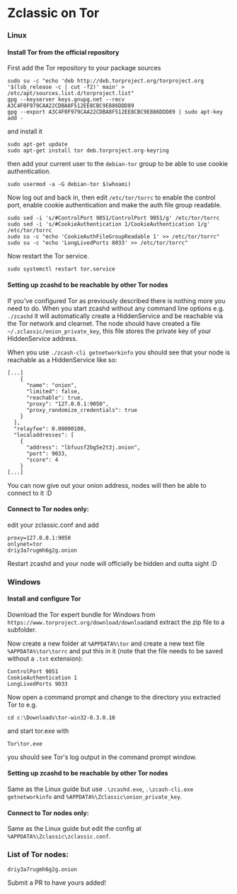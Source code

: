# Zclassic on Tor

### Linux

#### Install Tor from the official repository
First add the Tor repository to your package sources
```
sudo su -c "echo 'deb http://deb.torproject.org/torproject.org '$(lsb_release -c | cut -f2)' main' > /etc/apt/sources.list.d/torproject.list"
gpg --keyserver keys.gnupg.net --recv A3C4F0F979CAA22CDBA8F512EE8CBC9E886DDD89
gpg --export A3C4F0F979CAA22CDBA8F512EE8CBC9E886DDD89 | sudo apt-key add -
```
and install it
```
sudo apt-get update
sudo apt-get install tor deb.torproject.org-keyring
```
then add your current user to the `debian-tor` group to be able to use cookie authentication.
```
sudo usermod -a -G debian-tor $(whoami)
```

Now log out and back in, then edit `/etc/tor/torrc` to enable the control port, enable cookie authentication and make the auth file group readable.
```
sudo sed -i 's/#ControlPort 9051/ControlPort 9051/g' /etc/tor/torrc
sudo sed -i 's/#CookieAuthentication 1/CookieAuthentication 1/g' /etc/tor/torrc
sudo su -c "echo 'CookieAuthFileGroupReadable 1' >> /etc/tor/torrc"
sudo su -c "echo 'LongLivedPorts 8033' >> /etc/tor/torrc"
```
Now restart the Tor service.
```
sudo systemctl restart tor.service
```

#### Setting up zcashd to be reachable by other Tor nodes

If you've configured Tor as previously described there is nothing more you need to do. When you start zcashd without any command line options e.g. `./zcashd` it will automatically create a HiddenService and be reachable via the Tor network and clearnet. The node should have created a file `~/.zclassic/onion_private_key`, this file stores the private key of your HiddenService address.

When you use `./zcash-cli getnetworkinfo` you should see that your node is reachable as a HiddenService like so:
```
[...]
    {
      "name": "onion",
      "limited": false,
      "reachable": true,
      "proxy": "127.0.0.1:9050",
      "proxy_randomize_credentials": true
    }
  ],
  "relayfee": 0.00000100,
  "localaddresses": [
    {
      "address": "lbfuusf2bg5e2t3j.onion",
      "port": 9033,
      "score": 4
    }
[...]
```

You can now give out your onion address, nodes will then be able to connect to it :D

#### Connect to Tor nodes only:
edit your zclassic.conf and add
```
proxy=127.0.0.1:9050
onlynet=tor
driy3a7rugmh6g2g.onion
```

Restart zcashd and your node will officially be hidden and outta sight :D

### Windows

#### Install and configure Tor

Download the Tor expert bundle for Windows from `https://www.torproject.org/download/download`and extract the zip file to a subfolder.

Now create a new folder at `%APPDATA%\tor` and create a new text file `%APPDATA%\tor\torrc` and put this in it (note that the file needs to be saved without a `.txt` extension):
```
ControlPort 9051
CookieAuthentication 1
LongLivedPorts 9033
```

Now open a command prompt and change to the directory you extracted Tor to e.g.
```
cd c:\Downloads\tor-win32-0.3.0.10
```
and start tor.exe with
```
Tor\tor.exe
```
you should see Tor's log output in the command prompt window.

#### Setting up zcashd to be reachable by other Tor nodes

Same as the Linux guide but use `.\zcashd.exe`, `.\zcash-cli.exe getnetworkinfo` and `%APPDATA%\Zclassic\onion_private_key`.

#### Connect to Tor nodes only:

Same as the Linux guide but edit the config at `%APPDATA%\Zclassic\zclassic.conf`.

### List of Tor nodes:
```
driy3a7rugmh6g2g.onion
```

Submit a PR to have yours added!
